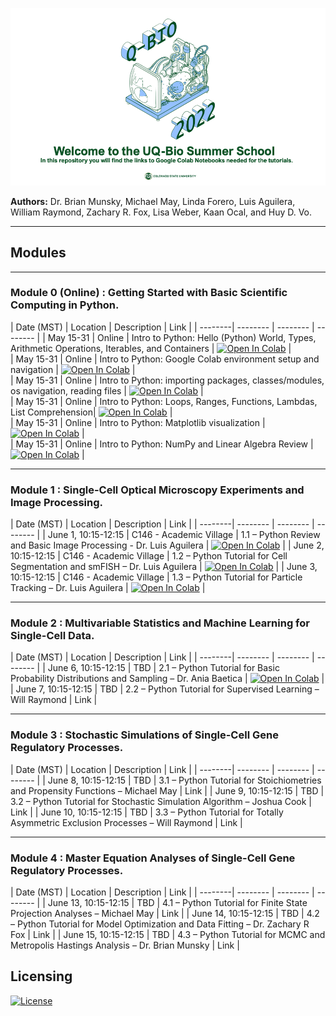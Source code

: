 ![<center><h1> Repository for the 2nd Annual Undergraduate Quantitative Biology (UQ-bio) Summer School. </h1></center>](https://github.com/MunskyGroup/uqbio2021/blob/main/templates/2022/intro.png)

<strong>Authors:</strong> Dr. Brian Munsky, Michael May, Linda Forero, Luis Aguilera, William Raymond, Zachary R. Fox, Lisa Weber, Kaan Ocal, and Huy D. Vo.
___

## Modules
___
<left><h3> Module 0 (Online) : Getting Started with Basic Scientific Computing in Python. </h3></left>
| Date (MST) | Location | Description | Link |
| --------| -------- | -------- | -------- |
| May 15-31 | Online | Intro to Python: Hello (Python) World, Types, Arithmetic Operations, Iterables, and Containers | [![Open In Colab](https://colab.research.google.com/assets/colab-badge.svg)](https://colab.research.google.com/drive/12Y_CjqZ3XB5WPkgs9VO2OYPNqyvUsdM7?usp=sharing) |  
| May 15-31 | Online | Intro to Python: Google Colab environment setup and navigation | [![Open In Colab](https://colab.research.google.com/assets/colab-badge.svg)](https://colab.research.google.com/drive/1kQRGc16ntylyT685aOrSDelbz3JudS9k?usp=sharing) |  
| May 15-31 | Online |  Intro to Python: importing packages, classes/modules, os navigation, reading files | [![Open In Colab](https://colab.research.google.com/assets/colab-badge.svg)](https://colab.research.google.com/drive/1RxAHmQZJNO2Kua7sWjY4KbRroUQGiWV7?usp=sharing) |  
| May 15-31 | Online | Intro to Python: Loops, Ranges, Functions, Lambdas, List Comprehension| [![Open In Colab](https://colab.research.google.com/assets/colab-badge.svg)](https://colab.research.google.com/drive/1dxjMyGbJdJQ9sM5GqdIo0OYwAU36288w?usp=sharing) |  
| May 15-31 | Online | Intro to Python: Matplotlib visualization | [![Open In Colab](https://colab.research.google.com/assets/colab-badge.svg)](https://colab.research.google.com/drive/1oIbXLDQ0a5bRI5UJl3DEMNo816AEV1oP?usp=sharing) |  
| May 15-31 | Online | Intro to Python: NumPy and Linear Algebra Review | [![Open In Colab](https://colab.research.google.com/assets/colab-badge.svg)](https://colab.research.google.com/drive/1UlY-PBxhvvy_F29WbQ8be422BmKouBVs?usp=sharing) |  

___
<left><h3> Module 1 : Single-Cell Optical Microscopy Experiments and Image Processing. </h3></left>
| Date (MST) | Location | Description | Link |
| --------| -------- | -------- | -------- |
| June 1, 10:15-12:15 | C146 - Academic Village | 1.1 – Python Review and Basic Image Processing - Dr. Luis Aguilera | [![Open In Colab](https://colab.research.google.com/assets/colab-badge.svg)](https://colab.research.google.com/drive/1cOzLyKrKznlc2olymshHeQMalCG9IydW?usp=sharing) |
| June 2, 10:15-12:15 | C146 - Academic Village | 1.2 – Python Tutorial for Cell Segmentation and smFISH – Dr. Luis Aguilera  | [![Open In Colab](https://colab.research.google.com/assets/colab-badge.svg)](https://colab.research.google.com/drive/15BRpzfiI-9sI-szKplNaurhTwvZWUKgM?usp=sharing) |
| June 3, 10:15-12:15 | C146 - Academic Village | 1.3 – Python Tutorial for Particle Tracking – Dr. Luis Aguilera  | [![Open In Colab](https://colab.research.google.com/assets/colab-badge.svg)](https://colab.research.google.com/drive/18jXJi3D7OvRftR8Y6KmZK3Do0syPP2ij?usp=sharing) |

 
___
<left><h3> Module 2 : Multivariable Statistics and Machine Learning for Single-Cell Data. </h3></left>
| Date (MST) | Location | Description | Link |
| --------| -------- | -------- | -------- |
| June 6, 10:15-12:15 | TBD | 2.1 – Python Tutorial for Basic Probability Distributions and Sampling – Dr. Ania Baetica | [![Open In Colab](https://colab.research.google.com/assets/colab-badge.svg)]([https://colab.research.google.com/drive/15BRpzfiI-9sI-szKplNaurhTwvZWUKgM?usp=sharing](https://colab.research.google.com/drive/1Ik9GsL5TR31oz1yCwffd_D5DKORbzfV-?usp=sharing)) |
| June 7, 10:15-12:15 | TBD | 2.2 – Python Tutorial for Supervised Learning – Will Raymond  |  Link |

___
<left><h3> Module 3 : Stochastic Simulations of Single-Cell Gene Regulatory Processes. </h3></left>
| Date (MST) | Location | Description | Link |
| --------| -------- | -------- | -------- |
| June 8, 10:15-12:15 | TBD | 3.1 – Python Tutorial for Stoichiometries and Propensity Functions – Michael May  |  Link |
| June 9, 10:15-12:15 | TBD | 3.2 –  Python Tutorial for Stochastic Simulation Algorithm – Joshua Cook  |  Link |
| June 10, 10:15-12:15 | TBD | 3.3 – Python Tutorial for Totally Asymmetric Exclusion Processes – Will Raymond |  Link |

___
<left><h3> Module 4 : Master Equation Analyses of Single-Cell Gene Regulatory Processes. </h3></left>
| Date (MST) | Location | Description | Link |
| --------| -------- | -------- | -------- |
| June 13, 10:15-12:15 | TBD | 4.1 – Python Tutorial for Finite State Projection Analyses – Michael May |  Link |
| June 14, 10:15-12:15 | TBD | 4.2 – Python Tutorial for Model Optimization and Data Fitting – Dr. Zachary R Fox |  Link |
| June 15, 10:15-12:15 | TBD | 4.3 – Python Tutorial for MCMC and Metropolis Hastings Analysis – Dr. Brian Munsky |  Link |

## Licensing

[![License](https://img.shields.io/badge/License-BSD_3--Clause-blue.svg)](https://opensource.org/licenses/BSD-3-Clause)
